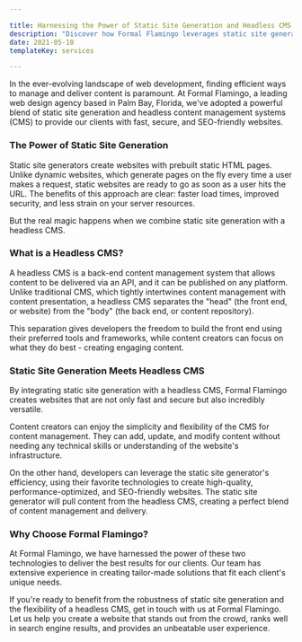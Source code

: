 ```yaml
---

title: Harnessing the Power of Static Site Generation and Headless CMS with Formal Flamingo
description: "Discover how Formal Flamingo leverages static site generation and headless CMS to deliver robust, efficient, and SEO-friendly websites."
date: 2021-05-10
templateKey: services

---
```




In the ever-evolving landscape of web development, finding efficient ways to manage and deliver content is paramount. At Formal Flamingo, a leading web design agency based in Palm Bay, Florida, we've adopted a powerful blend of static site generation and headless content management systems (CMS) to provide our clients with fast, secure, and SEO-friendly websites.

### The Power of Static Site Generation
Static site generators create websites with prebuilt static HTML pages. Unlike dynamic websites, which generate pages on the fly every time a user makes a request, static websites are ready to go as soon as a user hits the URL. The benefits of this approach are clear: faster load times, improved security, and less strain on your server resources.

But the real magic happens when we combine static site generation with a headless CMS.

### What is a Headless CMS?
A headless CMS is a back-end content management system that allows content to be delivered via an API, and it can be published on any platform. Unlike traditional CMS, which tightly intertwines content management with content presentation, a headless CMS separates the "head" (the front end, or website) from the "body" (the back end, or content repository).

This separation gives developers the freedom to build the front end using their preferred tools and frameworks, while content creators can focus on what they do best - creating engaging content.

### Static Site Generation Meets Headless CMS
By integrating static site generation with a headless CMS, Formal Flamingo creates websites that are not only fast and secure but also incredibly versatile.

Content creators can enjoy the simplicity and flexibility of the CMS for content management. They can add, update, and modify content without needing any technical skills or understanding of the website's infrastructure.

On the other hand, developers can leverage the static site generator's efficiency, using their favorite technologies to create high-quality, performance-optimized, and SEO-friendly websites. The static site generator will pull content from the headless CMS, creating a perfect blend of content management and delivery.

### Why Choose Formal Flamingo?
At Formal Flamingo, we have harnessed the power of these two technologies to deliver the best results for our clients. Our team has extensive experience in creating tailor-made solutions that fit each client's unique needs.

If you're ready to benefit from the robustness of static site generation and the flexibility of a headless CMS, get in touch with us at Formal Flamingo. Let us help you create a website that stands out from the crowd, ranks well in search engine results, and provides an unbeatable user experience.